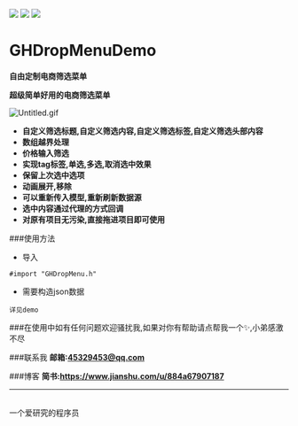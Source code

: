 ![](https://img.shields.io/badge/platform-iOS-red.svg) ![](https://img.shields.io/badge/language-Objective--C-orange.svg) 
![](https://img.shields.io/badge/license-MIT%20License-brightgreen.svg) 
# GHDropMenuDemo
**自由定制电商筛选菜单**

**超级简单好用的电商筛选菜单** 

![Untitled.gif](https://upload-images.jianshu.io/upload_images/1419035-68f5e003ba76355c.gif?imageMogr2/auto-orient/strip)
* **自定义筛选标题,自定义筛选内容,自定义筛选标签,自定义筛选头部内容**
* **数组越界处理**
* **价格输入筛选**
* **实现tag标签,单选,多选,取消选中效果**
* **保留上次选中选项**
* **动画展开,移除**
* **可以重新传入模型,重新刷新数据源**
* **选中内容通过代理的方式回调**
* **对原有项目无污染,直接拖进项目即可使用**

###使用方法
* 导入
```
#import "GHDropMenu.h"
```
* 需要构造json数据
```
详见demo
```

###在使用中如有任何问题欢迎骚扰我,如果对你有帮助请点帮我一个✨,小弟感激不尽

###联系我
**邮箱:45329453@qq.com**

###博客
**简书:https://www.jianshu.com/u/884a67907187**

---
 <br />一个爱研究的程序员

